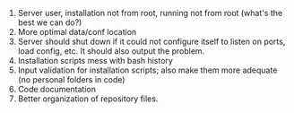 1) Server user, installation not from root, running not from root (what's the best we can do?)
2) More optimal data/conf location
3) Server should shut down if it could not configure itself to listen on ports, load config, etc.
It should also output the problem.
4) Installation scripts mess with bash history
5) Input validation for installation scripts; also make them more adequate (no personal folders in code)
6) Code documentation
7) Better organization of repository files.